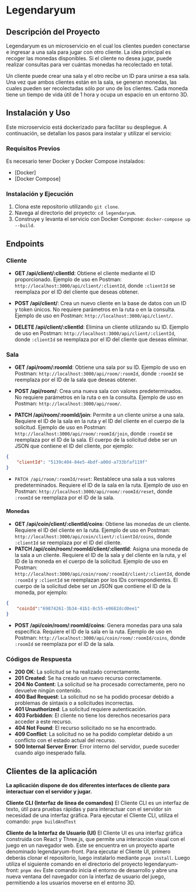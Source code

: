 # Legendaryum

## Descripción del Proyecto
Legendaryum es un microservicio en el cual los clientes pueden conectarse e ingresar a una sala para jugar con otro cliente. La idea principal es recoger las monedas disponibles. Si el cliente no desea jugar, puede realizar consultas para ver cuántas monedas ha recolectado en total.

Un cliente puede crear una sala y el otro recibe un ID para unirse a esa sala. Una vez que ambos clientes están en la sala, se generan monedas, las cuales pueden ser recolectadas sólo por uno de los clientes. Cada moneda tiene un tiempo de vida útil de 1 hora y ocupa un espacio en un entorno 3D.

## Instalación y Uso
Este microservicio está dockerizado para facilitar su despliegue. A continuación, se detallan los pasos para instalar y utilizar el servicio:

### Requisitos Previos
Es necesario tener Docker y Docker Compose instalados:

- [Docker]
- [Docker Compose]

### Instalación y Ejecución
1. Clona este repositorio utilizando `git clone`.
2. Navega al directorio del proyecto: `cd legendaryum`.
3. Construye y levanta el servicio con Docker Compose: `docker-compose up --build`.

## Endpoints
### Cliente
- **GET /api/client/:clientId**: Obtiene el cliente mediante el ID proporcionado. Ejemplo de uso en Postman: `http://localhost:3000/api/client/:clientId`, donde `:clientId` se reemplaza por el ID del cliente que deseas obtener.

- **POST /api/client/**: Crea un nuevo cliente en la base de datos con un ID y token únicos. No requiere parámetros en la ruta o en la consulta. Ejemplo de uso en Postman: `http://localhost:3000/api/client/`.

- **DELETE /api/client/:clientId**: Elimina un cliente utilizando su ID. Ejemplo de uso en Postman: `http://localhost:3000/api/client/:clientId`, donde `:clientId` se reemplaza por el ID del cliente que deseas eliminar.

### Sala
- **GET /api/room/:roomId**: Obtiene una sala por su ID. Ejemplo de uso en Postman: `http://localhost:3000/api/room/:roomId`, donde `:roomId` se reemplaza por el ID de la sala que deseas obtener.

- **POST /api/room/**: Crea una nueva sala con valores predeterminados. No requiere parámetros en la ruta o en la consulta. Ejemplo de uso en Postman: `http://localhost:3000/api/room/`.

- **PATCH /api/room/:roomId/join**: Permite a un cliente unirse a una sala. Requiere el ID de la sala en la ruta y el ID del cliente en el cuerpo de la solicitud. Ejemplo de uso en Postman: `http://localhost:3000/api/room/:roomId/join`, donde `:roomId` se reemplaza por el ID de la sala. El cuerpo de la solicitud debe ser un JSON que contiene el ID del cliente, por ejemplo:
```json
{
    "clientId": "5139c404-84e5-4bdf-a00d-a733bfaf119f"
}
```
- `PATCH /api/room/:roomId/reset`: Restablece una sala a sus valores predeterminados. Requiere el ID de la sala en la ruta. Ejemplo de uso en Postman: `http://localhost:3000/api/room/:roomId/reset`, donde `:roomId` se reemplaza por el ID de la sala.

#### Monedas

- **GET /api/coin/client/:clientId/coins**: Obtiene las monedas de un cliente. Requiere el ID del cliente en la ruta. Ejemplo de uso en Postman: `http://localhost:3000/api/coin/client/:clientId/coins`, donde `:clientId` se reemplaza por el ID del cliente.
- **PATCH /api/coin/room/:roomId/client/:clientId**: Asigna una moneda de la sala a un cliente. Requiere el ID de la sala y del cliente en la ruta, y el ID de la moneda en el cuerpo de la solicitud. Ejemplo de uso en Postman: `http://localhost:3000/api/coin/room/:roomId/client/:clientId`, donde `:roomId` y `:clientId` se reemplazan por los IDs correspondientes. El cuerpo de la solicitud debe ser un JSON que contiene el ID de la moneda, por ejemplo:

```json
{
    "coinId":"69874261-3b34-41b1-8c55-e0682dcd0ee1"
}
```
- **POST /api/coin/room/:roomId/coins**: Genera monedas para una sala específica. Requiere el ID de la sala en la ruta. Ejemplo de uso en Postman: `http://localhost:3000/api/coin/room/:roomId/coins`, donde `:roomId` se reemplaza por el ID de la sala.

### Códigos de Respuesta

- **200 OK**: La solicitud se ha realizado correctamente.
- **201 Created**: Se ha creado un nuevo recurso correctamente.
- **204 No Content**: La solicitud se ha procesado correctamente, pero no devuelve ningún contenido.
- **400 Bad Request**: La solicitud no se ha podido procesar debido a problemas de sintaxis o a solicitudes incorrectas.
- **401 Unauthorized**: La solicitud requiere autenticación.
- **403 Forbidden**: El cliente no tiene los derechos necesarios para acceder a este recurso.
- **404 Not Found**: El recurso solicitado no se ha encontrado.
- **409 Conflict**: La solicitud no se ha podido completar debido a un conflicto con el estado actual del recurso.
- **500 Internal Server Error**: Error interno del servidor, puede suceder cuando algo inesperado falla.

## Clientes de la aplicación
**La aplicación dispone de dos diferentes interfaces de cliente para interactuar con el servidor y jugar.**

**Cliente CLI (Interfaz de línea de comandos)**
El Cliente CLI es un interfaz de texto, útil para pruebas rápidas y para interactuar con el servidor sin necesidad de una interfaz gráfica. Para ejecutar el Cliente CLI, utiliza el comando:
`pnpm buildAndTest`

**Cliente de la Interfaz de Usuario (UI)**
El Cliente UI es una interfaz gráfica construida con React y Three.js, que permite una interacción visual con el juego en un navegador web. Este se encuentra en un proyecto aparte denominado legendaryum-front.
Para ejecutar el Cliente UI, primero deberás clonar el repositorio, luego instalarlo mediante `pnpm install`. Luego utiliza el siguiente comando en el directorio del proyecto legendaryum-front:
`pnpm dev`
Este comando inicia el entorno de desarrollo y abre una nueva ventana del navegador con la interfaz de usuario del juego, permitiendo a los usuarios moverse en el entorno 3D.
